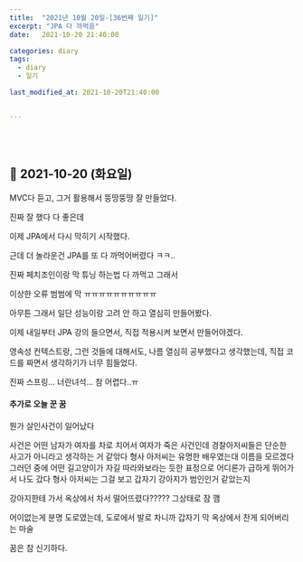 ```yaml
---
title:  "2021년 10월 20일-[36번째 일기]"
excerpt: "JPA 다 까먹음"
date:   2021-10-20 21:40:00 

categories: diary
tags:
  - diary
  - 일기

last_modified_at: 2021-10-20T21:40:00


---
```


<br/>

<br/>

## 🧾 2021-10-20 (화요일)

MVC다 듣고, 그거 활용해서 뚱땅뚱땅 잘 만들었다.

진짜 잘 했다 다 좋은데

이제 JPA에서 다시 막히기 시작했다.

근데 더 놀라운건 JPA를 또 다 까먹어버렸다 ㅋㅋ..

진짜 페치조인이랑 막 튜닝 하는법 다 까먹고 그래서

이상한 오류 범범에 막 ㅠㅠㅠㅠㅠㅠㅠㅠㅠㅠ

아무튼 그래서 일단 성능이랑 고려 안 하고 열심히 만들어봤다.

이제 내일부터 JPA 강의 들으면서, 직접 적용시켜 보면서 만들어야겠다.

영속성 컨텍스트랑, 그런 것들에 대해서도, 나름 열심히 공부했다고 생각했는데, 직접 코드를 짜면서 생각하기가 너무 힘들었다.

진짜 스프링... 너란녀석... 참 어렵다..ㅠ

####  추가로 오늘 꾼 꿈 

뭔가 살인사건이 일어났다

사건은 어떤 남자가 여자를 차로 치어서 여자가 죽은 사건인데
경찰아저씨들은 단순한 사고가 아니라고 생각하는 거 같앆다
형사 아저씨는 유명한 배우였는대 이름을 모르겠다
그러던 중에 어떤 길고양이가 자길 따라와보라는 듯한 표정으로 어디론가 급하게 뛰어가서 나도 갔다
형사 아저씨는 그걸 보고
갑자기 강아지가 범인인거 같았는지

강아지한테 가서 옥상에서 차서 떨어뜨렸다?????
그상태로 잠 깸

어이없는게 분명 도로였는데, 도로에서 발로 차니까 갑자기 막 옥상에서 찬게 되어버리는 마술

꿈은 참 신기하다.